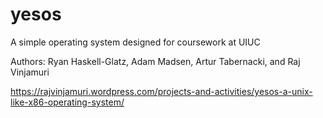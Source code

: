 yesos
=====
A simple operating system designed for coursework at UIUC

Authors: Ryan Haskell-Glatz, Adam Madsen, Artur Tabernacki, and Raj Vinjamuri

https://rajvinjamuri.wordpress.com/projects-and-activities/yesos-a-unix-like-x86-operating-system/
